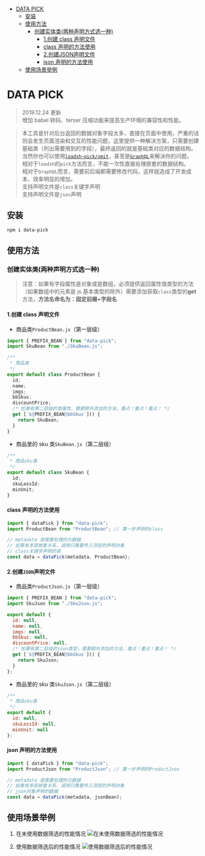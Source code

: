 - [DATA PICK](#data-pick)
  - [安装](#%e5%ae%89%e8%a3%85)
  - [使用方法](#%e4%bd%bf%e7%94%a8%e6%96%b9%e6%b3%95)
    - [创建实体类(两种声明方式选一种)](#%e5%88%9b%e5%bb%ba%e5%ae%9e%e4%bd%93%e7%b1%bb%e4%b8%a4%e7%a7%8d%e5%a3%b0%e6%98%8e%e6%96%b9%e5%bc%8f%e9%80%89%e4%b8%80%e7%a7%8d)
      - [1.创建 class 声明文件](#1%e5%88%9b%e5%bb%ba-class-%e5%a3%b0%e6%98%8e%e6%96%87%e4%bb%b6)
      - [class 声明的方法使用](#class-%e5%a3%b0%e6%98%8e%e7%9a%84%e6%96%b9%e6%b3%95%e4%bd%bf%e7%94%a8)
      - [2.创建JSON声明文件](#2%e5%88%9b%e5%bb%bajson%e5%a3%b0%e6%98%8e%e6%96%87%e4%bb%b6)
      - [json 声明的方法使用](#json-%e5%a3%b0%e6%98%8e%e7%9a%84%e6%96%b9%e6%b3%95%e4%bd%bf%e7%94%a8)
  - [使用场景举例](#%e4%bd%bf%e7%94%a8%e5%9c%ba%e6%99%af%e4%b8%be%e4%be%8b)

# DATA PICK

> 2019.12.24 更新  
> 增加 babel 转码、terser 压缩功能来提高生产环境的兼容性和性能。

> 本工具是针对后台返回的数据对象字段太多，直接在页面中使用，严重的话则会发生页面渲染和交互的性能问题，这里提供一种解决方案，只需要创建基础类（列出需要用到的字段），最终返回的就是基础类对应的数据结构。当然你也可以使用[`loadsh`-`pick/omit`](http://lodash.think2011.net/pick)，甚至是[`GraphQL`](https://graphql.org.cn/)来解决你的问题。  
> 相对于`loadsh`的`pick`方法而言，不能一次性直接处理嵌套的数据结构。  
> 相对于`GraphQL`而言，需要前后端都需要修改代码，这样就造成了开发成本、效率明显的增加。  
> 支持声明文件是`class`关键字声明  
> 支持声明文件是`json`声明

## 安装

```bash
npm i data-pick
```

## 使用方法

### 创建实体类(两种声明方式选一种)

> 注意：如果有字段属性是对象或是数组，必须提供返回属性值类型的方法（如果数组中的元素是 js 基本类型的除外）需要添加获取`class`类型的**get**方法，**方法名命名为：固定前缀+字段名**

#### 1.创建 class 声明文件

- 商品类`ProductBean.js`（第一层级）

```javascript
import { PREFIX_BEAN } from "data-pick";
import SkuBean from "./SkuBean.js";

/**
 * 商品类
 */
export default class ProductBean {
  id;
  name;
  imgs;
  bbSkus;
  discountPrice;
  /* 如果有第二层级的类属性，需要额外添加的方法，重点！重点！重点！ */
  get [`${PREFIX_BEAN}bbSkus`]() {
    return SkuBean;
  }
}
```

- 商品里的 sku 类`SkuBean.js`（第二层级）

```javascript
/**
 * 商品sku类
 */
export default class SkuBean {
  id;
  skuLossId;
  minUnit;
}
```

#### class 声明的方法使用

```javascript
import { dataPick } from "data-pick";
import ProductBean from "ProductBean"; // 第一步声明的class

// metadata 是需要处理的元数据
// 如果有多层嵌套关系，调用只需要传入顶层的声明对象
// class关键字声明的类
const data = dataPick(metadata, ProductBean);
```

#### 2.创建`JSON`声明文件

- 商品类`ProductJson.js`（第一层级）

```javascript
import { PREFIX_BEAN } from "data-pick";
import SkuJson from "./SkuJson.js";

export default {
  id: null,
  name: null,
  imgs: null,
  bbSkus: null,
  discountPrice: null,
  /* 如果有第二层级的json类型，需要额外添加的方法，重点！重点！重点！ */
  get [`${PREFIX_BEAN}bbSkus`]() {
    return SkuJson;
  }
};
```

- 商品里的 sku 类`SkuJson.js`（第二层级）

```javascript
/**
 * 商品sku类
 */
export default {
  id: null,
  skuLossId: null,
  minUnit: null
};
```

#### json 声明的方法使用

```javascript
import { dataPick } from "data-pick";
import ProductJson from "ProductJson"; // 第一步声明的ProductJson

// metadata 是需要处理的元数据
// 如果有多层嵌套关系，调用只需要传入顶层的声明对象
// json对象声明的数据
const data = dataPick(metadata, jsonBean);
```

## 使用场景举例

1. 在未使用数据筛选的性能情况
   ![在未使用数据筛选的性能情况](https://jeno.oss-cn-shanghai.aliyuncs.com/web/npm/low_performance.gif)

2. 使用数据筛选后的性能情况
   ![使用数据筛选后的性能情况](https://jeno.oss-cn-shanghai.aliyuncs.com/web/npm/high_performance.gif)

